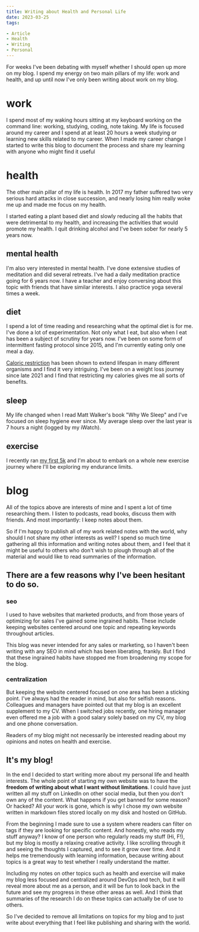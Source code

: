 ```yaml
---
title: Writing about Health and Personal Life
date: 2023-03-25
tags:

- Article
- Health
- Writing
- Personal
---
```


For weeks I've been debating with myself whether I should open up more on my blog. I spend my energy on two main pillars of my life: work and health, and up until now I've only been writing about work on my blog.

# work

I spend most of my waking hours sitting at my keyboard working on the command line: working, studying, coding, note taking. My life is focused around my career and I spend at at least 20 hours a week studying or learning new skills related to my career. When I made my career change I started to write this blog to document the process and share my learning with anyone who might find it useful

# health

The other main pillar of my life is health. In 2017 my father suffered two very serious hard attacks in close succession, and nearly losing him really woke me up and made me focus on my health. 

I started eating a plant based diet and slowly reducing all the habits that were detrimental to my health, and increasing the activities that would promote my health. I quit drinking alcohol and I've been sober for nearly 5 years now. 

## mental health

I'm also very interested in mental health. I've done extensive studies of meditation and did several retreats. I've had a daily meditation practice going for 6 years now. I have a teacher and enjoy conversing about this topic with friends that have similar interests. I also practice yoga several times a week.

## diet

I spend a lot of time reading and researching what the optimal diet is for me. I've done a lot of experimentation. Not only what I eat, but also when I eat has been a subject of scrutiny for years now. I've been on some form of intermittent fasting protocol since 2015, and I'm currently eating only one meal a day. 

[Caloric restriction](https://www.youtube.com/watch?v=MkuWE4QNuo0) has been shown to extend lifespan in many different organisms and I find it very intriguing. I've been on a weight loss journey since late 2021 and I find that restricting my calories gives me all sorts of benefits.

## sleep

My life changed when I read Matt Walker's book "Why We Sleep" and I've focused on sleep hygiene ever since. My average sleep over the last year is 7 hours a night (logged by my iWatch). 

## exercise

I recently ran [my first 5k](/zet/ran-5km) and I'm about to embark on a whole new exercise journey where I'll be exploring my endurance limits.

# blog

All of the topics above are interests of mine and I spent a lot of time researching them. I listen to podcasts, read books, discuss them with friends. And most importantly: I keep notes about them. 

So if I'm happy to publish all of my work related notes with the world, why should I not share my other interests as well? I spend so much time gathering all this information and writing notes about them, and I feel that it might be useful to others who don't wish to plough through all of the material and would like to read summaries of the information.

## There are a few reasons why I've been hesitant to do so.

### seo

I used to have websites that marketed products, and from those years of optimizing for sales I've gained some ingrained habits. These include keeping websites centered around one topic and repeating keywords throughout articles. 

This blog was never intended for any sales or marketing, so I haven't been writing with any SEO in mind which has been liberating, frankly. But I find that these ingrained habits have stopped me from broadening my scope for the blog.

### centralization

But keeping the website centered focused on one area has been a sticking point. I've always had the reader in mind, but also for selfish reasons. Colleagues and managers have pointed out that my blog is an excellent supplement to my CV. When I switched jobs recently, one hiring manager even offered me a job with a good salary solely based on my CV, my blog and one phone conversation. 

Readers of my blog might not necessarily be interested reading about my opinions and notes on health and exercise. 

## It's my blog!

In the end I decided to start writing more about my personal life and health interests. The whole point of starting my own website was to have the **freedom of writing about what I want without limitations**. I could have just written all my stuff on LinkedIn on other social media, but then you don't own any of the content. What happens if you get banned for some reason? Or hacked? All your work is gone, which is why I chose my own website written in markdown files stored locally on my disk and hosted on GitHub.

From the beginning I made sure to use a system where readers can filter on tags if they are looking for specific content. And honestly, who reads my stuff anyway? I know of one person who regularly reads my stuff (Hi, F!), but my blog is mostly a relaxing creative activity. I like scrolling through it and seeing the thoughts I captured, and to see it grow over time. And it helps me tremendously with learning information, because writing about topics is a great way to test whether I really understand the matter.

Including my notes on other topics such as health and exercise will make my blog less focused and centralized around DevOps and tech, but it will reveal more about me as a person, and it will be fun to look back in the future and see my progress in these other areas as well. And I think that summaries of the research I do on these topics can actually be of use to others.

So I've decided to remove all limitations on topics for my blog and to just write about everything that I feel like publishing and sharing with the world.

